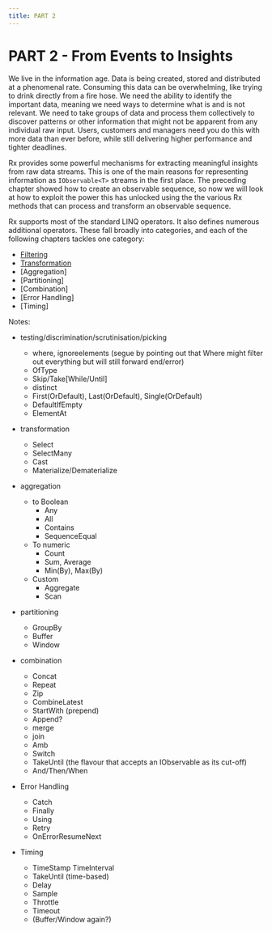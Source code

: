 ```yaml
---
title: PART 2
---
```


# PART 2 - From Events to Insights 

We live in the information age. Data is being created, stored and distributed at a phenomenal rate. Consuming this data can be overwhelming, like trying to drink directly from a fire hose. We need the ability to identify the important data, meaning we need ways to determine what is and is not relevant. We need to take groups of data and process them collectively to discover patterns or other information that might not be apparent from any individual raw input. Users, customers and managers need you do this with more data than ever before, while still delivering higher performance and tighter deadlines.

Rx provides some powerful mechanisms for extracting meaningful insights from raw data streams. This is one of the main reasons for representing information as `IObservable<T>` streams in the first place. The preceding chapter showed how to create an observable sequence, so now we will look at how to exploit the power this has unlocked using the the various Rx methods that can process and transform an observable sequence. 

Rx supports most of the standard LINQ operators. It also defines numerous additional operators. These fall broadly into categories, and each of the following chapters tackles one category:

* [Filtering](./05_Filtering.md)
* [Transformation]()
* [Aggregation]
* [Partitioning]
* [Combination]
* [Error Handling]
* [Timing]


Notes:
* testing/discrimination/scrutinisation/picking
    * where, ignoreelements (segue by pointing out that Where might filter out everything but will still forward end/error)
    * OfType
    * Skip/Take[While/Until]
    * distinct
    * First(OrDefault), Last(OrDefault), Single(OrDefault)
    * DefaultIfEmpty
    * ElementAt

* transformation
    * Select
    * SelectMany
    * Cast
    * Materialize/Dematerialize
* aggregation
    * to Boolean
        * Any
        * All
        * Contains
        * SequenceEqual
    * To numeric
        * Count
        * Sum, Average
        * Min(By), Max(By)
    * Custom
        * Aggregate
        * Scan
* partitioning
    * GroupBy
    * Buffer
    * Window
* combination
    * Concat
    * Repeat
    * Zip
    * CombineLatest
    * StartWith (prepend)
    * Append?
    * merge
    * join
    * Amb
    * Switch
    * TakeUntil (the flavour that accepts an IObservable<T> as its cut-off)
    * And/Then/When
* Error Handling
    * Catch
    * Finally
    * Using
    * Retry
    * OnErrorResumeNext
* Timing
    * TimeStamp TimeInterval
    * TakeUntil (time-based)
    * Delay
    * Sample
    * Throttle
    * Timeout
    * (Buffer/Window again?)
